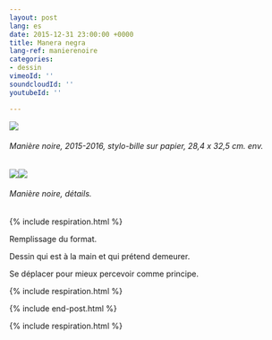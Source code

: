 ```yaml
---
layout: post
lang: es
date: 2015-12-31 23:00:00 +0000
title: Manera negra
lang-ref: manierenoire
categories:
- dessin
vimeoId: ''
soundcloudId: ''
youtubeId: ''

---
```

![](/mepierdoparaver/imgs/mn-up-a.jpg)

###### _Manière noire_, 2015-2016, stylo-bille sur papier, 28,4 x 32,5 cm. env.

![](/mepierdoparaver/imgs/mn-up-b.jpg)![](/mepierdoparaver/imgs/mn-up-c.jpg)

###### _Manière noire_, détails.

{% include respiration.html %}

Remplissage du format.

Dessin qui est à la main et qui prétend demeurer.

Se déplacer pour mieux percevoir comme principe.

{% include respiration.html %}

{% include end-post.html %}

{% include respiration.html %}